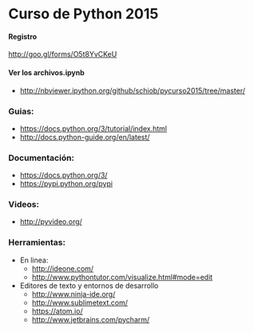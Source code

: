 Curso de Python 2015
===========

#### Registro
http://goo.gl/forms/O5t8YvCKeU

#### Ver los archivos.ipynb
- http://nbviewer.ipython.org/github/schiob/pycurso2015/tree/master/

### Guias:
- https://docs.python.org/3/tutorial/index.html
- http://docs.python-guide.org/en/latest/

### Documentación:
- https://docs.python.org/3/
- https://pypi.python.org/pypi

### Videos:
- http://pyvideo.org/

### Herramientas:
- En linea:
  - http://ideone.com/
  - http://www.pythontutor.com/visualize.html#mode=edit
- Editores de texto y entornos de desarrollo
  - http://www.ninja-ide.org/
  - http://www.sublimetext.com/
  - https://atom.io/
  - http://www.jetbrains.com/pycharm/
